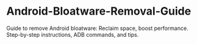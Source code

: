 # Android-Bloatware-Removal-Guide
Guide to remove Android bloatware: Reclaim space, boost performance. Step-by-step instructions, ADB commands, and tips.
